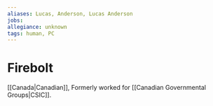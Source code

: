 ```yaml
---
aliases: Lucas, Anderson, Lucas Anderson
jobs:
allegiance: unknown
tags: human, PC
---
```

# Firebolt
[[Canada|Canadian]], Formerly worked for [[Canadian Governmental Groups|CSIC]]. 
